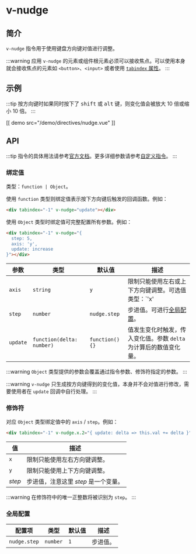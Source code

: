 # v-nudge

## 简介

`v-nudge` 指令用于使用键盘方向键对值进行调整。

:::warning
应用 `v-nudge` 的元素或组件根元素必须可以接收焦点。可以使用本身就会接收焦点的元素如 `<button>`、`<input>` 或者使用 [`tabindex` 属性](https://developer.mozilla.org/zh-CN/docs/Web/HTML/Global_attributes/tabindex)。
:::

## 示例

:::tip
按方向键时如果同时按下了 <kbd>shift</kbd> 或 <kbd>alt</kbd> 键，则变化值会被放大 10 倍或缩小 10 倍。
:::

[[ demo src="/demo/directives/nudge.vue" ]]

## API

:::tip
指令的具体用法请参考[官方文档](https://v2.cn.vuejs.org/v2/guide/syntax.html#%E6%8C%87%E4%BB%A4)。更多详细参数请参考[自定义指令](https://v2.cn.vuejs.org/v2/guide/custom-directive.html#%E9%92%A9%E5%AD%90%E5%87%BD%E6%95%B0%E5%8F%82%E6%95%B0)。
:::

### 绑定值

类型：`function | Object`。

使用 `function` 类型则绑定值表示按下方向键后触发的回调函数。例如：

```html
<div tabindex="-1" v-nudge="update"></div>
```

使用 `Object` 类型时绑定值可完整配置所有参数。例如：

```html
<div tabindex="-1" v-nudge="{
  step: 5,
  axis: 'y',
  update: increase
}"></div>
```

| 参数 | 类型 | 默认值 | 描述 |
| -- | -- | -- | -- |
| ``axis`` | `string` | `y` | 限制只能使用左右或上下方向键调整。可选值类型：`'x' | 'y'`。 |
| ``step`` | `number` | `nudge.step` | 步进值。可进行[全局配置](#全局配置)。 |
| ``update`` | `function(delta: number)` | `function() {}` | 值发生变化时触发，传入变化值。参数 `delta` 为计算后的数值变化量。 |

:::warning
 `Object` 类型提供的参数会覆盖通过指令参数、修饰符指定的参数。
:::

:::warning
`v-nudge` 只生成按方向键得到的变化值，本身并不会对值进行修改，需要使用者在 `update` 回调中自行处理。
:::

### 修饰符

对应 `Object` 类型绑定值中的 `axis` / `step`。例如：

```html
<div tabindex="-1" v-nudge.x.2="{ update: delta => this.val += delta }"></div>
```

| 值 | 描述 |
| -- | -- |
| ``x`` | 限制只能使用左右方向键调整。 |
| ``y`` | 限制只能使用上下方向键调整。 |
| <var>step</var> | 步进值，注意这里 <var>step</var> 是一个变量。 |

:::warning
在修饰符中的唯一正整数将被识别为 `step`。
:::

### 全局配置

| 配置项 | 类型 | 默认值 | 描述 |
| -- | -- | -- | -- |
| `nudge.step` | `number` | `1` | 步进值。 |
